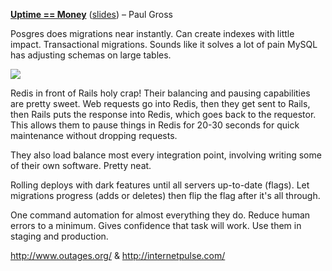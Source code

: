 **[Uptime == Money](http://vimeo.com/61255649)** ([slides](http://www.pgrs.net/wp-content/uploads/2013/02/rubyconf_australia_high_availability.pdf)) – Paul Gross

Posgres does migrations near instantly. Can create indexes with little impact. Transactional migrations. Sounds like it solves a lot of pain MySQL has adjusting schemas on large tables.

<img src="http://f.cl.ly/items/0G3Z2M3J3r0G2K3T2h1t/Image%202013.08.15%203%3A47%3A39%20PM.png" />

Redis in front of Rails holy crap! Their balancing and pausing capabilities are pretty sweet. Web requests go into Redis, then they get sent to Rails, then Rails puts the response into Redis, which goes back to the requestor. This allows them to pause things in Redis for 20-30 seconds for quick maintenance without dropping requests.

They also load balance most every integration point, involving writing some of their own software. Pretty neat.

Rolling deploys with dark features until all servers up-to-date (flags). Let migrations progress (adds or deletes) then flip the flag after it's all through.

One command automation for almost everything they do. Reduce human errors to a minimum. Gives confidence that task will work. Use them in staging and production.

http://www.outages.org/ & http://internetpulse.com/
